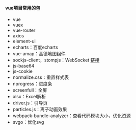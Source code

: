 #### vue项目常用的包

* vue
* vuex
* vue-router
* axios
* element-ui
* echarts：百度echarts
* vue-amap：高德地图组件
* sockjs-client，stompjs：WebSocket [链接](https://www.jianshu.com/p/b8aa70bf1340)
* js-base64
* js-cookie
* normalize.css：重置样式表
* nprogress：进度条
* screenfull：全屏
* xlsx：Excel解析
* driver.js：引导页
* particles.js：离子动画效果
* webpack-bundle-analyzer：查看代码模块大小，优化资源
* svgo：优化svg
